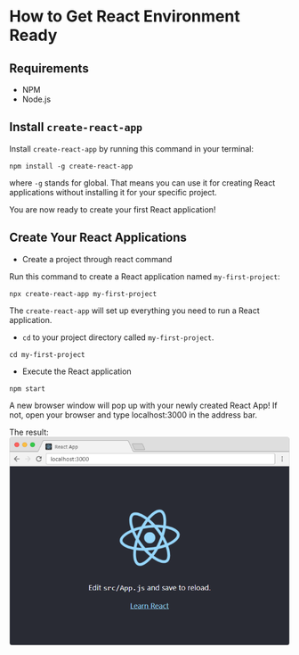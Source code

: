 # How to Get React Environment Ready
## Requirements
* NPM
* Node.js

## Install `create-react-app`

Install `create-react-app` by running this command in your terminal:
```
npm install -g create-react-app
```
where `-g` stands for global. That means you can use it for creating React applications without installing it for your specific project.

You are now ready to create your first React application!

## Create Your React Applications
* Create a project through react command

Run this command to create a React application named `my-first-project`:
```
npx create-react-app my-first-project
```
The `create-react-app` will set up everything you need to run a React application.

* `cd` to your project directory called `my-first-project`.
```
cd my-first-project
```

* Execute the React application
```
npm start
```
A new browser window will pop up with your newly created React App! If not, open your browser and type localhost:3000 in the address bar.

The result:
![react_running_local](./screenshot_myfirstreact.png)

